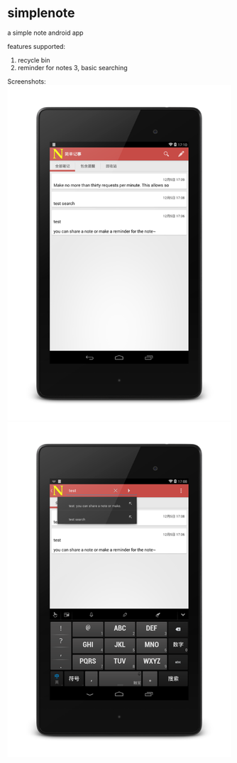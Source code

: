 simplenote
==========

a simple note android app

features supported:
1. recycle bin
2. reminder for notes
3, basic searching

Screenshots:
![Screenshot](art/home.png)
![Screenshot](art/search.png)